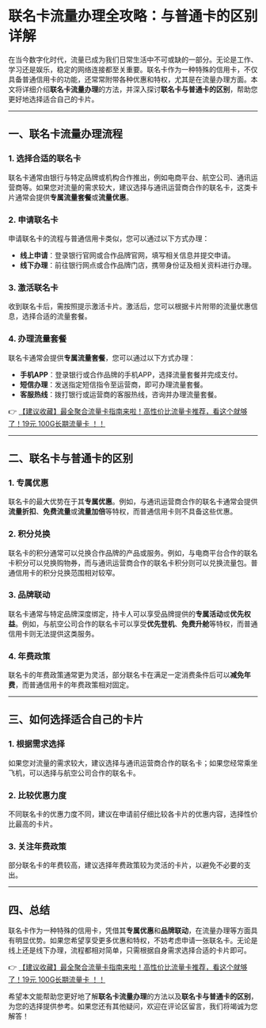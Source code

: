 # 联名卡流量办理全攻略：与普通卡的区别详解

在当今数字化时代，流量已成为我们日常生活中不可或缺的一部分。无论是工作、学习还是娱乐，稳定的网络连接都至关重要。联名卡作为一种特殊的信用卡，不仅具备普通信用卡的功能，还常常附带各种优惠和特权，尤其是在流量办理方面。本文将详细介绍**联名卡流量办理**的方法，并深入探讨**联名卡与普通卡的区别**，帮助您更好地选择适合自己的卡片。

---

## 一、联名卡流量办理流程

### 1. 选择合适的联名卡
联名卡通常由银行与特定品牌或机构合作推出，例如电商平台、航空公司、通讯运营商等。如果您对流量的需求较大，建议选择与通讯运营商合作的联名卡，这类卡片通常会提供**专属流量套餐**或**流量优惠**。

### 2. 申请联名卡
申请联名卡的流程与普通信用卡类似，您可以通过以下方式办理：
- **线上申请**：登录银行官网或合作品牌官网，填写相关信息并提交申请。
- **线下办理**：前往银行网点或合作品牌门店，携带身份证及相关资料进行办理。

### 3. 激活联名卡
收到联名卡后，需按照提示激活卡片。激活后，您可以根据卡片附带的流量优惠信息，选择合适的流量套餐。

### 4. 办理流量套餐
联名卡通常会提供**专属流量套餐**，您可以通过以下方式办理：
- **手机APP**：登录银行或合作品牌的手机APP，选择流量套餐并完成支付。
- **短信办理**：发送指定短信指令至运营商，即可办理流量套餐。
- **客服热线**：拨打银行或运营商的客服热线，咨询并办理流量套餐。

👉 [【建议收藏】最全聚合流量卡指南来啦！高性价比流量卡推荐，看这个就够了！19元 100G长期流量卡 ！！](https://bit.ly/Liuliangka)

---

## 二、联名卡与普通卡的区别

### 1. 专属优惠
联名卡的最大优势在于其**专属优惠**。例如，与通讯运营商合作的联名卡通常会提供**流量折扣**、**免费流量**或**流量加倍**等特权，而普通信用卡则不具备这些优惠。

### 2. 积分兑换
联名卡的积分通常可以兑换合作品牌的产品或服务。例如，与电商平台合作的联名卡积分可以兑换购物券，而与通讯运营商合作的联名卡积分则可以兑换流量包。普通信用卡的积分兑换范围相对较窄。

### 3. 品牌联动
联名卡通常与特定品牌深度绑定，持卡人可以享受品牌提供的**专属活动**或**优先权益**。例如，与航空公司合作的联名卡可以享受**优先登机**、**免费升舱**等特权，而普通信用卡则无法提供这类服务。

### 4. 年费政策
联名卡的年费政策通常更为灵活，部分联名卡在满足一定消费条件后可以**减免年费**，而普通信用卡的年费政策相对固定。

---

## 三、如何选择适合自己的卡片

### 1. 根据需求选择
如果您对流量的需求较大，建议选择与通讯运营商合作的联名卡；如果您经常乘坐飞机，可以选择与航空公司合作的联名卡。

### 2. 比较优惠力度
不同联名卡的优惠力度不同，建议在申请前仔细比较各卡片的优惠内容，选择性价比最高的卡片。

### 3. 关注年费政策
部分联名卡的年费较高，建议选择年费政策较为灵活的卡片，以避免不必要的支出。

---

## 四、总结

联名卡作为一种特殊的信用卡，凭借其**专属优惠**和**品牌联动**，在流量办理等方面具有明显优势。如果您希望享受更多优惠和特权，不妨考虑申请一张联名卡。无论是线上还是线下办理，流程都相对简单，只需根据自身需求选择合适的卡片即可。

👉 [【建议收藏】最全聚合流量卡指南来啦！高性价比流量卡推荐，看这个就够了！19元 100G长期流量卡 ！！](https://bit.ly/Liuliangka)

希望本文能帮助您更好地了解**联名卡流量办理**的方法以及**联名卡与普通卡的区别**，为您的选择提供参考。如果您还有其他疑问，欢迎在评论区留言，我们将竭诚为您解答！